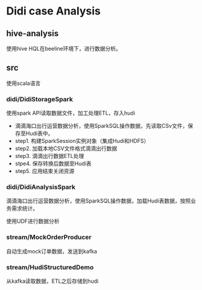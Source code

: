 
# Didi case Analysis

## hive-analysis

使用hive HQL在beeline环境下，进行数据分析。

## src

使用scala语言

### didi/DidiStorageSpark
使用spark API读取数据文件，加工处理ETL，存入hudi

 * 滴滴海口出行运营数据分析，使用SparkSQL操作数据，先读取CSv文件，保存至Hudi表中。
 * step1. 构建SparkSession实例对象（集成Hudi和HDFS）
 * step2. 加载本地CSV文件格式滴滴出行数据
 * step3. 滴滴出行数据ETL处理
 * stpe4. 保存转换后数据至Hudi表
 * step5. 应用结束关闭资源
 
### didi/DidiAnalysisSpark

滴滴海口出行运营数据分析，使用SparkSQL操作数据，加载Hudi表数据，按照业务需求统计。

使用UDF进行数据分析

### stream/MockOrderProducer

自动生成mock订单数据，发送到kafka

### stream/HudiStructuredDemo

从kafka读取数据，ETL之后存储到hudi